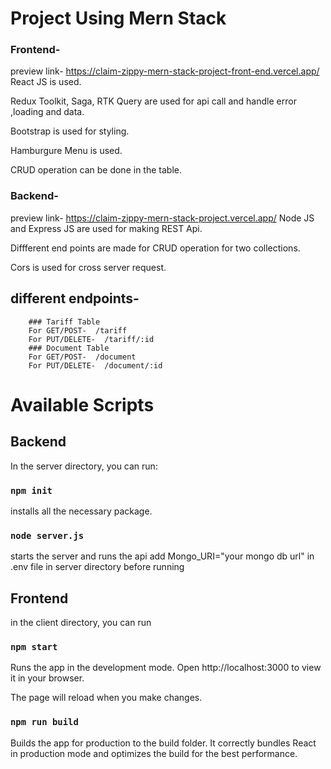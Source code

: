
# Project Using Mern Stack

 ### Frontend-
 preview link- https://claim-zippy-mern-stack-project-front-end.vercel.app/
   React JS is used.
   
   Redux Toolkit, Saga, RTK Query are used for api call and handle error ,loading and data.
   
   Bootstrap is used for styling.
   
   Hamburgure Menu is used.
   
   CRUD operation can be done in the table.

### Backend-
preview link- https://claim-zippy-mern-stack-project.vercel.app/
  Node JS and Express JS are used for making REST Api.
  
  Diffferent end points are made for CRUD operation for two collections.
  
  Cors is used for cross server request.
    
  ## different endpoints- 
        ### Tariff Table
        For GET/POST-  /tariff 
        For PUT/DELETE-  /tariff/:id 
        ### Document Table
        For GET/POST-  /document 
        For PUT/DELETE-  /document/:id 

        
# Available Scripts
## Backend
In the server directory, you can run:
### `npm init`

installs all the necessary package.

### `node server.js`

starts the server and runs the api
add Mongo_URI="your mongo db url"  in .env file in server directory before running

## Frontend
in the client directory, you can run
### `npm start`

Runs the app in the development mode.
Open http://localhost:3000 to view it in your browser.

The page will reload when you make changes.

### `npm run build`

Builds the app for production to the build folder.
It correctly bundles React in production mode and optimizes the build for the best performance.
